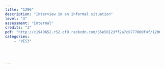 ```yaml
---
title: "1296"
description: "Interview in an informal situation"
level: "3"
assessment: "Internal"
credits: "3"
pdf: "http://c1940652.r52.cf0.rackcdn.com/55e50123ff2a7c0777000f4f/1296.pdf"
categories:
    - "VES3"
    
    
    
    
---
```

